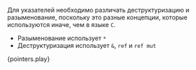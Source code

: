 Для указателей необходимо различать деструктуризацию и разыменование, 
поскольку это разные концепции, которые используются иначе, чем в языке `С`.

 * Разыменование использует `*`
 * Деструктуризация использует `&`, `ref` и `ref mut`

{pointers.play}
